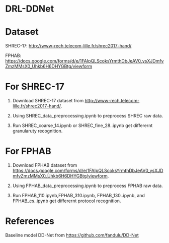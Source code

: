 # DRL-DDNet

# Dataset
SHREC-17: http://www-rech.telecom-lille.fr/shrec2017-hand/

FPHAB: https://docs.google.com/forms/d/e/1FAIpQLScoksYrmthDbJeAV0_ysXJDmfvZmzMMsX0_Uhkb6H6DHYGBtg/viewform


# For SHREC-17

1. Download SHREC-17 dataset from http://www-rech.telecom-lille.fr/shrec2017-hand/.

2. Using SHREC_data_preprocessing.ipynb to preprocess SHREC raw data.

3. Run SHREC_coarse_14.ipynb or SHREC_fine_28..ipynb get differernt granularuty recognition.



# For FPHAB

1. Download FPHAB dataset from https://docs.google.com/forms/d/e/1FAIpQLScoksYrmthDbJeAV0_ysXJDmfvZmzMMsX0_Uhkb6H6DHYGBtg/viewform.

2. Using FPHAB_data_preprocessing.ipynb to preprocess FPHAB raw data.

3. Run FPHAB_110.ipynb,FPHAB_310.ipynb, FPHAB_130..ipynb, and FPHAB_cs..ipynb get differernt protocol recognition.



# References

Baseline model DD-Net from https://github.com/fandulu/DD-Net










